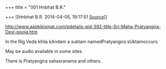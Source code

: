 +++
title = "001 Hnbhat B.R."

+++
[[Hnbhat B.R.	2014-04-05, 19:17:51 [Source](https://groups.google.com/g/samskrita/c/oZuA18X4ScM)]]



<http://www.aapkikismat.com/pdetails-qid-392-title-Sri-Maha-Pratyangira-Devi-pooja.htm>  

  

In the Rig Veda khila kAndam a suktam namedPratyangira sUktamoccurs.  

  

May be audio available in some sites.

  

There is Pratyangira sahasranama and others.

  


